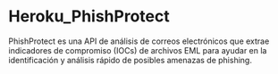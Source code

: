 # Heroku_PhishProtect
PhishProtect es una API de análisis de correos electrónicos que extrae indicadores de compromiso (IOCs) de archivos EML para ayudar en la identificación y análisis rápido de posibles amenazas de phishing.

